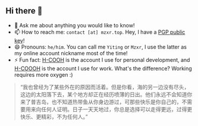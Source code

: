 ## Hi there 👋

- 💬 Ask me about anything you would like to know!
- 📫 How to reach me: `contact [at] mzxr.top`. Hey, I have a [PGP public key](https://keys.openpgp.org/vks/v1/by-fingerprint/AFA8649C01C4A94CA9A10FFCA5493399E151F124)!
- 😄 Pronouns: `he/him`. You can call me `Yiting` or `Mzxr`, I use the latter as my online account nickname most of the time!
- ⚡ Fun fact: [H-COOH](https://github.com/H-COOH) is the account I use for personal development, and [H-COOOH](https://github.com/H-COOOH) is the account I use for work. What's the difference? Working requires more oxygen :)

> “我也曾经为了某些外在的原因而活着。但是你看，海的另一边没有尽头，这边的太阳落下去，某个地方却正在经历喷薄的日出。他们永远不会知道你来了普吉岛，也不知道热带鱼从你身边游过，可那些快乐是你自己的，不需要用来向任何人证明。日子一天天地过，你总是选择可以走得更远，过得更快乐、更精彩，不为任何人。”
